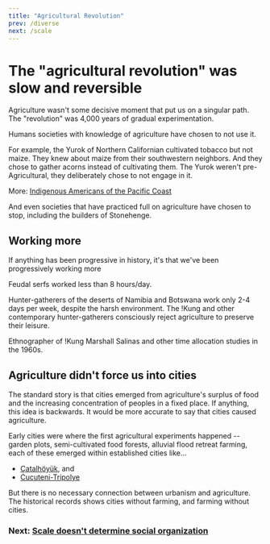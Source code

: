 ```yaml
---
title: "Agricultural Revolution"
prev: /diverse
next: /scale
---
```


# The "agricultural revolution" was slow and reversible

Agriculture wasn't some decisive moment that put us on a singular path.
The "revolution" was 4,000 years of gradual experimentation.

Humans societies with knowledge of agriculture have chosen to not use it.

For example, the Yurok of Northern Californian cultivated tobacco but not maize.
They knew about maize from their southwestern neighbors.
And they chose to gather acorns instead of cultivating them.
The Yurok weren't pre-Agricultural, they deliberately chose to not engage in it.

More: [Indigenous Americans of the Pacific Coast](/pacific)

And even societies that have practiced full on agriculture have chosen to stop,
including the builders of Stonehenge.

## Working more

If anything has been progressive in history, it's that we've been progressively working more

Feudal serfs worked less than 8 hours/day.

Hunter-gatherers of the deserts of Namibia and Botswana work only 2-4 days per week, despite the harsh environment.
The !Kung and other contemporary hunter-gatherers consciously reject agriculture to preserve their leisure.

Ethnographer of !Kung Marshall Salinas and other time allocation studies in the 1960s.

## Agriculture didn't force us into cities

The standard story is that cities emerged from agriculture's surplus of food and the increasing concentration of peoples in a fixed place.
If anything, this idea is backwards.
It would be more accurate to say that cities caused agriculture.

Early cities were where the first agricultural experiments happened -- garden plots, semi-cultivated food forests, alluvial flood retreat farming, each of these emerged within established cities like...

- [Çatalhöyük](/fertile-crescents#lower), and
- [Cucuteni-Tripolye](/cucuteni-tripolye)

But there is no necessary connection between urbanism and agriculture.
The historical records shows cities without farming, and farming without cities.

### Next: [Scale doesn't determine social organization](/scale)
